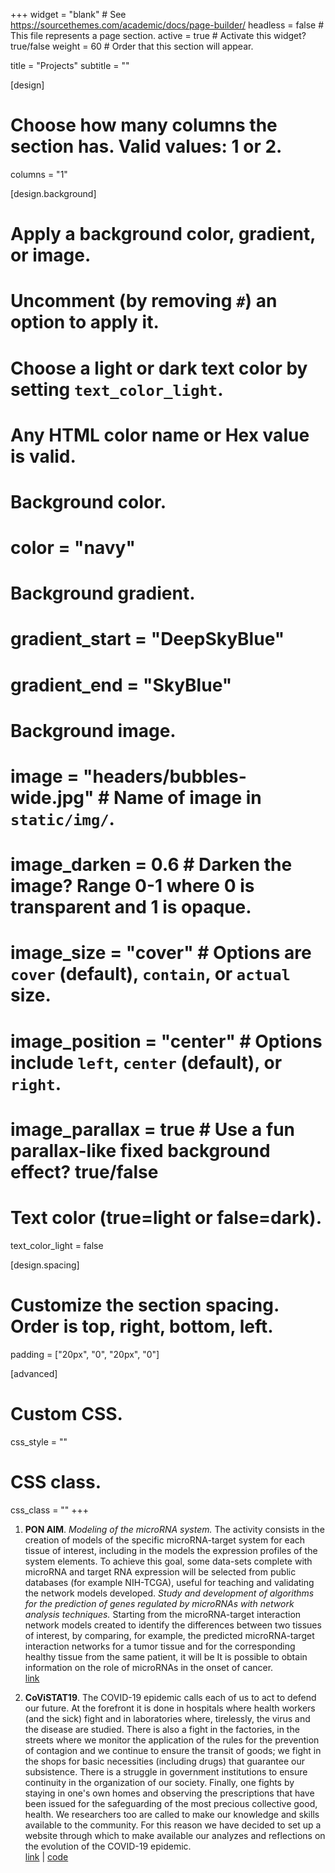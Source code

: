 +++
  widget = "blank"  # See https://sourcethemes.com/academic/docs/page-builder/
  headless = false  # This file represents a page section.
  active = true  # Activate this widget? true/false
  weight = 60  # Order that this section will appear.

  title = "Projects"
  subtitle = ""

  [design]
  # Choose how many columns the section has. Valid values: 1 or 2.
  columns = "1"

  [design.background]
  # Apply a background color, gradient, or image.
  #   Uncomment (by removing `#`) an option to apply it.
  #   Choose a light or dark text color by setting `text_color_light`.
  #   Any HTML color name or Hex value is valid.

  # Background color.
  # color = "navy"

  # Background gradient.
  # gradient_start = "DeepSkyBlue"
  # gradient_end = "SkyBlue"

  # Background image.
  # image = "headers/bubbles-wide.jpg"  # Name of image in `static/img/`.
  # image_darken = 0.6  # Darken the image? Range 0-1 where 0 is transparent and 1 is opaque.
  # image_size = "cover"  #  Options are `cover` (default), `contain`, or `actual` size.
  # image_position = "center"  # Options include `left`, `center` (default), or `right`.
  # image_parallax = true  # Use a fun parallax-like fixed background effect? true/false

  # Text color (true=light or false=dark).
  text_color_light = false

  [design.spacing]
  # Customize the section spacing. Order is top, right, bottom, left.
  padding = ["20px", "0", "20px", "0"]

  [advanced]
  # Custom CSS.
  css_style = ""

  # CSS class.
  css_class = ""
+++

1. **PON AIM**. *Modeling of the microRNA system.* The activity consists in the creation of models of the specific microRNA-target system for each tissue of interest, including in the models the expression profiles of the system elements. To achieve this goal, some data-sets complete with microRNA and target RNA expression will be selected from public databases (for example NIH-TCGA), useful for teaching and validating the network models developed. *Study and development of algorithms for the prediction of genes regulated by microRNAs with network analysis techniques.* Starting from the microRNA-target interaction network models created to identify the differences between two tissues of interest, by comparing, for example, the predicted microRNA-target interaction networks for a tumor tissue and for the corresponding healthy tissue from the same patient, it will be It is possible to obtain information on the role of microRNAs in the onset of cancer.      
[link](https://aim.cineca.it)       

1. **CoViSTAT19**. The COVID-19 epidemic calls each of us to act to defend our future. At the forefront it is done in hospitals where health workers (and the sick) fight and in laboratories where, tirelessly, the virus and the disease are studied. There is also a fight in the factories, in the streets where we monitor the application of the rules for the prevention of contagion and we continue to ensure the transit of goods; we fight in the shops for basic necessities (including drugs) that guarantee our subsistence. There is a struggle in government institutions to ensure continuity in the organization of our society. Finally, one fights by staying in one's own homes and observing the prescriptions that have been issued for the safeguarding of the most precious collective good, health. We researchers too are called to make our knowledge and skills available to the community. For this reason we have decided to set up a website through which to make available our analyzes and reflections on the evolution of the COVID-19 epidemic.         
[link](https://www.unipa.it/covid19) | [code](https://bit.ly/covistat19app)   
